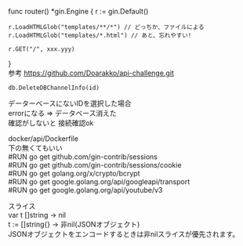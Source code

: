func router() *gin.Engine {
    r := gin.Default()

    r.LoadHTMLGlob("templates/**/*") // どっちか、ファイルによる
    r.LoadHTMLGlob("templates/*.html") // あと、忘れやすい!
    
    r.GET("/", xxx.yyy)
}  
参考
https://github.com/Doarakko/api-challenge.git
```
db.DeleteDBChannelInfo(id)
```
データーベースにないIDを選択した場合  
errorになる => データベース消えた  
確認がしないと
接続確認ok
  
docker/api/Dockerfile  
下の無くてもいい  
#RUN go get github.com/gin-contrib/sessions  
#RUN go get github.com/gin-contrib/sessions/cookie  
#RUN go get golang.org/x/crypto/bcrypt  
#RUN go get google.golang.org/api/googleapi/transport  
#RUN go get google.golang.org/api/youtube/v3  

スライス  
var t []string -> nil  
t := []string{} -> 非nil(JSONオブジェクト)  
JSONオブジェクトをエンコードするときは非nilスライスが優先されます。  
